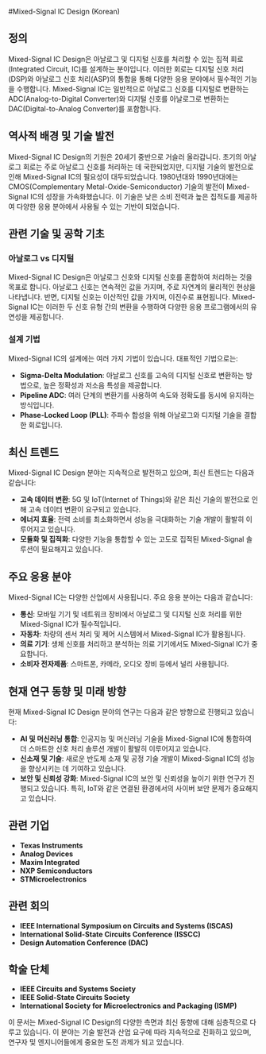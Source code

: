 #Mixed-Signal IC Design (Korean)

## 정의

Mixed-Signal IC Design은 아날로그 및 디지털 신호를 처리할 수 있는 집적 회로(Integrated Circuit, IC)를 설계하는 분야입니다. 이러한 회로는 디지털 신호 처리(DSP)와 아날로그 신호 처리(ASP)의 통합을 통해 다양한 응용 분야에서 필수적인 기능을 수행합니다. Mixed-Signal IC는 일반적으로 아날로그 신호를 디지털로 변환하는 ADC(Analog-to-Digital Converter)와 디지털 신호를 아날로그로 변환하는 DAC(Digital-to-Analog Converter)를 포함합니다.

## 역사적 배경 및 기술 발전

Mixed-Signal IC Design의 기원은 20세기 중반으로 거슬러 올라갑니다. 초기의 아날로그 회로는 주로 아날로그 신호를 처리하는 데 국한되었지만, 디지털 기술의 발전으로 인해 Mixed-Signal IC의 필요성이 대두되었습니다. 1980년대와 1990년대에는 CMOS(Complementary Metal-Oxide-Semiconductor) 기술의 발전이 Mixed-Signal IC의 성장을 가속화했습니다. 이 기술은 낮은 소비 전력과 높은 집적도를 제공하여 다양한 응용 분야에서 사용될 수 있는 기반이 되었습니다.

## 관련 기술 및 공학 기초

### 아날로그 vs 디지털

Mixed-Signal IC Design은 아날로그 신호와 디지털 신호를 혼합하여 처리하는 것을 목표로 합니다. 아날로그 신호는 연속적인 값을 가지며, 주로 자연계의 물리적인 현상을 나타냅니다. 반면, 디지털 신호는 이산적인 값을 가지며, 이진수로 표현됩니다. Mixed-Signal IC는 이러한 두 신호 유형 간의 변환을 수행하여 다양한 응용 프로그램에서의 유연성을 제공합니다.

### 설계 기법

Mixed-Signal IC의 설계에는 여러 가지 기법이 있습니다. 대표적인 기법으로는:

- **Sigma-Delta Modulation**: 아날로그 신호를 고속의 디지털 신호로 변환하는 방법으로, 높은 정확성과 저소음 특성을 제공합니다.
- **Pipeline ADC**: 여러 단계의 변환기를 사용하여 속도와 정확도를 동시에 유지하는 방식입니다.
- **Phase-Locked Loop (PLL)**: 주파수 합성을 위해 아날로그와 디지털 기술을 결합한 회로입니다.

## 최신 트렌드

Mixed-Signal IC Design 분야는 지속적으로 발전하고 있으며, 최신 트렌드는 다음과 같습니다:

- **고속 데이터 변환**: 5G 및 IoT(Internet of Things)와 같은 최신 기술의 발전으로 인해 고속 데이터 변환이 요구되고 있습니다.
- **에너지 효율**: 전력 소비를 최소화하면서 성능을 극대화하는 기술 개발이 활발히 이루어지고 있습니다.
- **모듈화 및 집적화**: 다양한 기능을 통합할 수 있는 고도로 집적된 Mixed-Signal 솔루션이 필요해지고 있습니다.

## 주요 응용 분야

Mixed-Signal IC는 다양한 산업에서 사용됩니다. 주요 응용 분야는 다음과 같습니다:

- **통신**: 모바일 기기 및 네트워크 장비에서 아날로그 및 디지털 신호 처리를 위한 Mixed-Signal IC가 필수적입니다.
- **자동차**: 차량의 센서 처리 및 제어 시스템에서 Mixed-Signal IC가 활용됩니다.
- **의료 기기**: 생체 신호를 처리하고 분석하는 의료 기기에서도 Mixed-Signal IC가 중요합니다.
- **소비자 전자제품**: 스마트폰, 카메라, 오디오 장비 등에서 널리 사용됩니다.

## 현재 연구 동향 및 미래 방향

현재 Mixed-Signal IC Design 분야의 연구는 다음과 같은 방향으로 진행되고 있습니다:

- **AI 및 머신러닝 통합**: 인공지능 및 머신러닝 기술을 Mixed-Signal IC에 통합하여 더 스마트한 신호 처리 솔루션 개발이 활발히 이루어지고 있습니다.
- **신소재 및 기술**: 새로운 반도체 소재 및 공정 기술 개발이 Mixed-Signal IC의 성능을 향상시키는 데 기여하고 있습니다.
- **보안 및 신뢰성 강화**: Mixed-Signal IC의 보안 및 신뢰성을 높이기 위한 연구가 진행되고 있습니다. 특히, IoT와 같은 연결된 환경에서의 사이버 보안 문제가 중요해지고 있습니다.

## 관련 기업

- **Texas Instruments**
- **Analog Devices**
- **Maxim Integrated**
- **NXP Semiconductors**
- **STMicroelectronics**

## 관련 회의

- **IEEE International Symposium on Circuits and Systems (ISCAS)**
- **International Solid-State Circuits Conference (ISSCC)**
- **Design Automation Conference (DAC)**

## 학술 단체

- **IEEE Circuits and Systems Society**
- **IEEE Solid-State Circuits Society**
- **International Society for Microelectronics and Packaging (ISMP)**

이 문서는 Mixed-Signal IC Design의 다양한 측면과 최신 동향에 대해 심층적으로 다루고 있습니다. 이 분야는 기술 발전과 산업 요구에 따라 지속적으로 진화하고 있으며, 연구자 및 엔지니어들에게 중요한 도전 과제가 되고 있습니다.